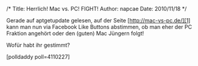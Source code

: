 /*
Title: Herrlich! Mac vs. PC! FIGHT!
Author: napcae
Date: 2010/11/18
*/

Gerade auf aptgetupdate gelesen, auf der Seite [http://mac-vs-pc.de/][1] kann man nun via Facebook Like Buttons abstimmen, ob man eher der PC Fraktion angehört oder den (guten) Mac Jüngern folgt!

Wofür habt ihr gestimmt?

[polldaddy poll=4110227]

 [1]: http://mac-vs-pc.de